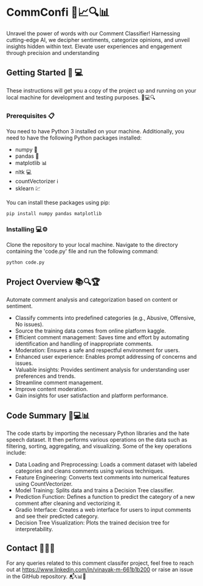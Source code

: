 # CommConfi 🚀📈🔍📊
Unravel the power of words with our Comment Classifier! Harnessing cutting-edge AI, we decipher sentiments, categorize opinions, and unveil insights hidden within text. Elevate user experiences and engagement through precision and understanding

## Getting Started 🔧 :computer:

These instructions will get you a copy of the project up and running on your local machine for development and testing purposes. 📝💻🔍

### Prerequisites 📋
You need to have Python 3 installed on your machine. Additionally, you need to have the following Python packages installed:

 + numpy 🧮
 + pandas 🐼
 + matplotlib 📊
 + nltk :computer:
 + countVectorizer ℹ️
 + sklearn 💹
   

You can install these packages using pip:

```
pip install numpy pandas matplotlib
```

### Installing 💻⚙️

Clone the repository to your local machine. Navigate to the directory containing the 'code.py' file and run the following command:

```
python code.py
```

## Project Overview 📚🔍🏆
   Automate comment analysis and categorization based on content or sentiment.
   
 + Classify comments into predefined categories (e.g., Abusive, Offensive, No issues).
 + Source the training data comes from online platform kaggle.
 + Efficient comment management: Saves time and effort by automating identification and handling of inappropriate comments.
 + Moderation: Ensures a safe and respectful environment for users.
 + Enhanced user experience: Enables prompt addressing of concerns and issues.
 + Valuable insights: Provides sentiment analysis for understanding user preferences and trends.
 + Streamline comment management.
 + Improve content moderation.
 + Gain insights for user satisfaction and platform performance.

## Code Summary 📝💻📊

 The code starts by importing the necessary Python libraries and the hate speech dataset. It then performs various operations on the data such as filtering, sorting, aggregating, and 
 visualizing. Some of the key operations include:
 
 + Data Loading and Preprocessing: Loads a comment dataset with labeled categories and cleans comments using various techniques.
 + Feature Engineering: Converts text comments into numerical features using CountVectorizer.
 + Model Training: Splits data and trains a Decision Tree classifier.
 + Prediction Function: Defines a function to predict the category of a new comment after cleaning and vectorizing it.
 + Gradio Interface: Creates a web interface for users to input comments and see their predicted category.
 + Decision Tree Visualization: Plots the trained decision tree for interpretability.



## Contact 📧📞🤝

For any queries related to this comment classifer project, feel free to reach out at https://www.linkedin.com/in/vinayak-m-661b1b200 or raise an issue in the GitHub repository. 📬📞📊🤝
